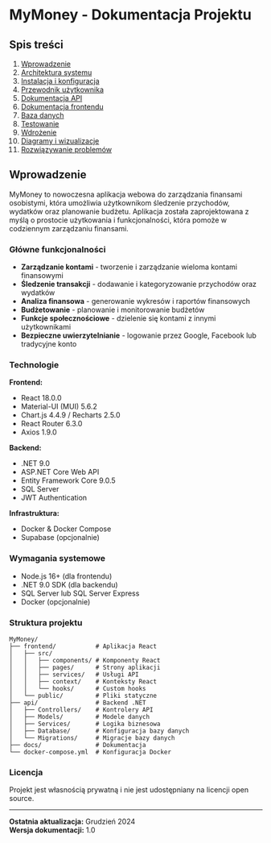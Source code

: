 # MyMoney - Dokumentacja Projektu

## Spis treści

1. [Wprowadzenie](#wprowadzenie)
2. [Architektura systemu](architektura.md)
3. [Instalacja i konfiguracja](instalacja.md)
4. [Przewodnik użytkownika](przewodnik-uzytkownika.md)
5. [Dokumentacja API](api.md)
6. [Dokumentacja frontendu](frontend.md)
7. [Baza danych](baza-danych.md)
8. [Testowanie](testowanie.md)
9. [Wdrożenie](wdrozenie.md)
10. [Diagramy i wizualizacje](diagramy.md)
11. [Rozwiązywanie problemów](troubleshooting.md)

## Wprowadzenie

MyMoney to nowoczesna aplikacja webowa do zarządzania finansami osobistymi, która umożliwia użytkownikom śledzenie przychodów, wydatków oraz planowanie budżetu. Aplikacja została zaprojektowana z myślą o prostocie użytkowania i funkcjonalności, która pomoże w codziennym zarządzaniu finansami.

### Główne funkcjonalności

- **Zarządzanie kontami** - tworzenie i zarządzanie wieloma kontami finansowymi
- **Śledzenie transakcji** - dodawanie i kategoryzowanie przychodów oraz wydatków
- **Analiza finansowa** - generowanie wykresów i raportów finansowych
- **Budżetowanie** - planowanie i monitorowanie budżetów
- **Funkcje społecznościowe** - dzielenie się kontami z innymi użytkownikami
- **Bezpieczne uwierzytelnianie** - logowanie przez Google, Facebook lub tradycyjne konto

### Technologie

**Frontend:**
- React 18.0.0
- Material-UI (MUI) 5.6.2
- Chart.js 4.4.9 / Recharts 2.5.0
- React Router 6.3.0
- Axios 1.9.0

**Backend:**
- .NET 9.0
- ASP.NET Core Web API
- Entity Framework Core 9.0.5
- SQL Server
- JWT Authentication

**Infrastruktura:**
- Docker & Docker Compose
- Supabase (opcjonalnie)

### Wymagania systemowe

- Node.js 16+ (dla frontendu)
- .NET 9.0 SDK (dla backendu)
- SQL Server lub SQL Server Express
- Docker (opcjonalnie)

### Struktura projektu

```
MyMoney/
├── frontend/           # Aplikacja React
│   ├── src/
│   │   ├── components/ # Komponenty React
│   │   ├── pages/      # Strony aplikacji
│   │   ├── services/   # Usługi API
│   │   ├── context/    # Konteksty React
│   │   └── hooks/      # Custom hooks
│   └── public/         # Pliki statyczne
├── api/                # Backend .NET
│   ├── Controllers/    # Kontrolery API
│   ├── Models/         # Modele danych
│   ├── Services/       # Logika biznesowa
│   ├── Database/       # Konfiguracja bazy danych
│   └── Migrations/     # Migracje bazy danych
├── docs/               # Dokumentacja
└── docker-compose.yml  # Konfiguracja Docker
```

### Licencja

Projekt jest własnością prywatną i nie jest udostępniany na licencji open source.

---

**Ostatnia aktualizacja:** Grudzień 2024  
**Wersja dokumentacji:** 1.0 